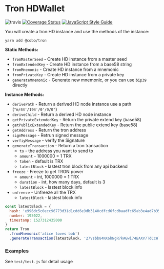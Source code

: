 # Tron HDWallet

![travis](https://travis-ci.org/cobowallet/tron-wallet.svg?branch=master)
[![Coverage Status](https://coveralls.io/repos/github/cobowallet/tron-wallet/badge.svg?branch=master)](https://coveralls.io/github/cobowallet/tron-wallet?branch=master)
[![JavaScript Style Guide](https://img.shields.io/badge/code_style-standard-brightgreen.svg)](https://standardjs.com)

You will create a tron HD instance and use the methods of the instance:

```
yarn add @cobo/tron
```

**Static Methods:**

* `fromMasterSeed` - Create HD instance from a master seed
* `fromExtendedKey` - Create HD instance from a base58 string
* `fromMnemonic` - Create HD instance from a mnemonic
* `fromPrivateKey` - Create HD instance from a private key
* `generateMnemonic` - Generate new mnemonic, or you can use `bip39` directly

**Instance Methods:**

* `derivePath` - Return a derived HD node instance use a path (`"m/44'/194'/0'/0/0"`)
* `deriveChild` - Return a derived HD node instance
* `getPrivateExtendedKey` - Return the private extend key (base58)
* `getPublicExtendedKey` - Return the public extend key (base58)
* `getAddress` - Return the tron address
* `signMessage` - Retrun signed message
* `verfiyMessage` - verify the Signature
* `generateTransaction` - Return a tron transaction
  * `to` - the address you want to send to
  * `amount` - 1000000 = 1 TRX
  * `token` - default is TRX
  * `latestBlock` - lastest tron block from any api backend
* `freeze` - Freeze to get TRON power
  * `amount` - int, 1000000 = 1 TRX
  * `duration` - int, how many days, default is 3
  * `latestBlock` - lastest block info
* `unfreeze` - Unfreeze all the TRX
  * `latestBlock` - lastest block info

```JavaScript
const latestBlock = {
  hash: 'e996dc5c0ecc96773d31d1cdd6e9db3140cdfcd6fcdbaadfc65ab3e4ad7b352f',
  number: 195022,
  timestamp: 1527312435000
}
return Tron
  .fromMnemonic('alice loves bob')
  .generateTransaction(latestBlock, '27Vsbb84NX6hNgR7kAGwi74BAXV7TdCcHTp', 100000000)
```

### Examples

See `test/test.js` for detail usage
